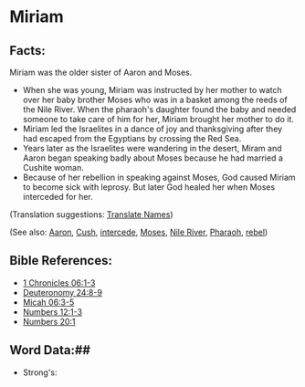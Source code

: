 # Miriam #

## Facts: ##

Miriam was the older sister of Aaron and Moses.

* When she was young, Miriam was instructed by her mother to watch over her baby brother Moses who was in a basket among the reeds of the Nile River. When the pharaoh's daughter found the baby and needed someone to take care of him for her, Miriam brought her mother to do it.
* Miriam led the Israelites in a dance of joy and thanksgiving after they had escaped from the Egyptians by crossing the Red Sea.
* Years later as the Israelites were wandering in the desert, Miram and Aaron began speaking badly about Moses because he had married a Cushite woman.
* Because of her rebellion in speaking against Moses, God caused Miriam to become sick with leprosy. But later God healed her when Moses interceded for her.

(Translation suggestions: [Translate Names](rc://en/ta/man/translate/translate-names))

(See also: [Aaron](../other/aaron.md), [Cush](../other/cush.md), [intercede](../kt/intercede.md), [Moses](../other/moses.md), [Nile River](../other/nileriver.md), [Pharaoh](../other/pharaoh.md), [rebel](../other/rebel.md))

## Bible References: ##

* [1 Chronicles 06:1-3](rc://en/tn/help/1ch/06/01)
* [Deuteronomy 24:8-9](rc://en/tn/help/deu/24/08)
* [Micah 06:3-5](rc://en/tn/help/mic/06/03)
* [Numbers 12:1-3](rc://en/tn/help/num/12/01)
* [Numbers 20:1](rc://en/tn/help/num/20/01)

## Word Data:##

* Strong's: 

